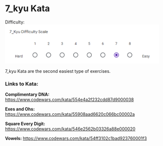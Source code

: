# 7_kyu Kata

Difficulty: ![7_kyu_difficulty_diagram](7_kyu.PNG?raw=true)

7_kyu Kata are the second easiest type of exercises.

### Links to Kata:

**Complimentary DNA:** https://www.codewars.com/kata/554e4a2f232cdd87d9000038

**Exes and Ohs:** https://www.codewars.com/kata/55908aad6620c066bc00002a

**Square Every Digit:** https://www.codewars.com/kata/546e2562b03326a88e000020

**Vowels:** https://www.codewars.com/kata/54ff3102c1bad923760001f3